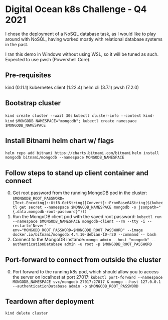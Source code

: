 # Digital Ocean k8s Challenge - Q4 2021
I chose the deployment of a NoSQL database task, as I would like to play around with NoSQL, having worked mostly with relational database systems in the past.

I ran this demo in Windows without using WSL, so it will be tuned as such. Expected to use pwsh (Powershell Core).

## Pre-requisites
kind (0.11.1)
kubernetes client (1.22.4)
helm cli (3.7.1)
pwsh (7.2.0)

## Bootstrap cluster
`kind create cluster --wait 30s`
`kubectl cluster-info --context kind-kind`
`$MONGODB_NAMESPACE="mongodb"; kubectl create namespace $MONGODB_NAMESPACE`

## Install Bitnami helm chart w/ flags
`helm repo add bitnami https://charts.bitnami.com/bitnami`
`helm install mongodb bitnami/mongodb --namespace MONGODB_NAMESPACE`

## Follow steps to stand up client container and connect
0. Get root password from the running MongoDB pod in the cluster:
`$MONGODB_ROOT_PASSWORD=[Text.Encoding]::Utf8.GetString([Convert]::FromBase64String($(kubectl get secret --namespace $MONGODB_NAMESPACE mongodb -o jsonpath="{.data.mongodb-root-password}")))`
0. Run the MongoDB client pod with the saved root password:
`kubectl run --namespace $MONGODB_NAMESPACE mongodb-client --rm --tty -i --restart='Never' --env="MONGODB_ROOT_PASSWORD=$MONGODB_ROOT_PASSWORD" --image docker.io/bitnami/mongodb:4.4.10-debian-10-r20 --command -- bash`
0. Connect to the MongoDB instance:
`mongo admin --host "mongodb" --authenticationDatabase admin -u root -p $MONGODB_ROOT_PASSWORD`

## Port-forward to connect from outside the cluster
0. Port forward to the running k8s pod, which should allow you to access the server on localhost at port 27017:
`kubectl port-forward --namespace MONGODB_NAMESPACE svc/mongodb 27017:27017 & mongo --host 127.0.0.1 --authenticationDatabase admin -p $MONGODB_ROOT_PASSWORD`

## Teardown after deployment
`kind delete cluster`